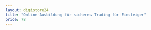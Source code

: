 ```yaml
---
layout: digistore24
title: "Online-Ausbildung für sicheres Trading für Einsteiger"
price: 78
---
```

